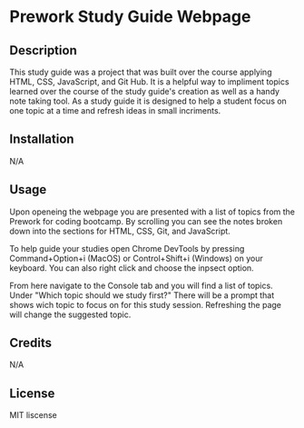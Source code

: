 # Prework Study Guide Webpage

## Description

This study guide was a project that was built over the course applying HTML, CSS, JavaScript, and Git Hub. It is a helpful way to impliment topics learned over the course of the study guide's creation as well as a handy note taking tool. As a study guide it is designed to help a student focus on one topic at a time and refresh ideas in small incriments.

## Installation

N/A

## Usage

Upon openeing the webpage you are presented with a list of topics from the Prework for coding bootcamp. By scrolling you can see the notes broken down into the sections for HTML, CSS, Git, and JavaScript. 

To help guide your studies open Chrome DevTools by pressing Command+Option+i (MacOS) or Control+Shift+i (Windows) on your keyboard. You can also right click and choose the inpsect option.

From here navigate to the Console tab and you will find a list of topics. Under "Which topic should we study first?" There will be a prompt that shows wich topic to focus on for this study session. Refreshing the page will change the suggested topic.

## Credits

N/A

## License

MIT liscense
